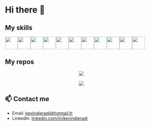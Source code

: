 # Hi there 👋

## My skills

<div style="display: flex">
  <a href="https://flutter.dev">
    <img src="https://web-strapi.mrmilu.com/uploads/flutter_logo_470e9f7491.png" height="42" />
  </a>
  <a href="https://vuejs.org">
    <img src="https://upload.wikimedia.org/wikipedia/commons/thumb/9/95/Vue.js_Logo_2.svg/2367px-Vue.js_Logo_2.svg.png" height="42" />
  </a>
  <a href="https://laravel.com">
    <img src="https://upload.wikimedia.org/wikipedia/commons/thumb/9/9a/Laravel.svg/1200px-Laravel.svg.png" height="42" />
  </a>
  <a href="https://kotlinlang.org">
    <img src="https://upload.wikimedia.org/wikipedia/commons/thumb/0/06/Kotlin_Icon.svg/2048px-Kotlin_Icon.svg.png" height="42" />
  </a>
  <a href="https://www.php.net">
    <img src="https://upload.wikimedia.org/wikipedia/commons/thumb/2/27/PHP-logo.svg/2560px-PHP-logo.svg.png" height="42" />
  </a>
  <a href="https://nodejs.org">
    <img src="https://upload.wikimedia.org/wikipedia/commons/thumb/d/d9/Node.js_logo.svg/langfr-2560px-Node.js_logo.svg.png" height="42" />
  </a>
  <a href="https://reactjs.org">
    <img src="https://upload.wikimedia.org/wikipedia/commons/thumb/a/a7/React-icon.svg/1280px-React-icon.svg.png" height="42" />
  </a>
  <a href="https://www.javascript.com">
    <img src="https://upload.wikimedia.org/wikipedia/commons/thumb/6/6a/JavaScript-logo.png/600px-JavaScript-logo.png" height="42" />
  </a>
  <a href="https://www.mongodb.com">
    <img src="https://webassets.mongodb.com/_com_assets/cms/mongodb-logo-rgb-j6w271g1xn.jpg" height="42" />
  </a>
  <a href="https://html.com">
    <img src="https://upload.wikimedia.org/wikipedia/commons/thumb/6/61/HTML5_logo_and_wordmark.svg/1280px-HTML5_logo_and_wordmark.svg.png" height="42" />
  </a>
  <a href="https://www.w3.org/Style/CSS/Overview.en.html">
    <img src="https://upload.wikimedia.org/wikipedia/commons/thumb/d/d5/CSS3_logo_and_wordmark.svg/800px-CSS3_logo_and_wordmark.svg.png" height="42" />
  </a>
</div>

## My repos

<div align="center">
  <a href="https://github.com/anuraghazra/github-readme-stats">
    <img src="https://github-readme-stats.vercel.app/api?username=kevindjeradi&show_icons=true&count_private=true&include_all_commits=true&hide_rank=false&hide=prs,issues,contribs&theme=radical&custom_title=Kevin%20Hamza%27s%20commits%20for%20the%20last%20year&rank_icon=github" />
  </a>
</div>
<br/>
<div align="center">
  <a href="https://github.com/anuraghazra/convoychat">
    <img src="https://github-readme-stats.vercel.app/api/top-langs/?username=kevindjeradi&langs_count=7&layout=donut-vertical&theme=radical&custom_title=Kevin%20Hamza%27s%20langages&card_width=320" />
  </a>
</div>

## 📫 Contact me

- Email: [kevindjeradi@hotmail.fr](mailto:kevindjeradi@hotmail.fr)
- LinkedIn: [linkedin.com/in/kevindjeradi](https://fr.linkedin.com/in/kevin-djeradi-012067105)

<!--
**kevindjeradi/kevindjeradi** is a ✨ _special_ ✨ repository because its `README.md` (this file) appears on your GitHub profile.

Here are some ideas to get you started:

- 🔭 I’m currently working on ...
- 🌱 I’m currently learning ...
- 👯 I’m looking to collaborate on ...
- 🤔 I’m looking for help with ...
- 💬 Ask me about ...
- 📫 How to reach me: ...
- 😄 Pronouns: ...
- ⚡ Fun fact: ...
-->
